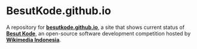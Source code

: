 # BesutKode.github.io

A repository for [**besutkode.github.io**](https://besutkode.github.io),
a site that shows current status of [**Besut Kode**](https://wikimedia-id.github.io/besutkode),
an open-source software development competition hosted by [**Wikimedia Indonesia**](https://wikimedia-id.github.io).